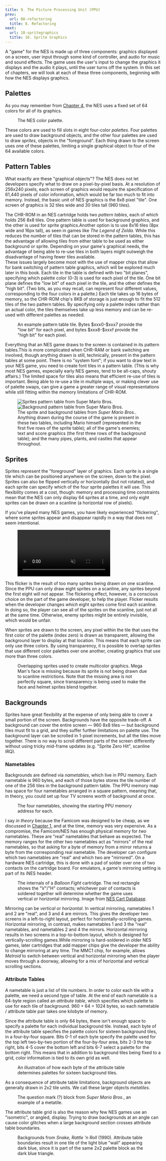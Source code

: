 ```yaml
---
title: 9. The Picture Processing Unit (PPU)
prev:
  url: 08-refactoring
  title: 8. Refactoring
next:
  url: 10-spritegraphics
  title: 10. Sprite Graphics
---
```


<script>
  import Margin from '$lib/components/Margin.svelte';
  import nespalette from './NES_color_palette.png?w=520&format=webp';
  import tileexample from './tile-example.png?w=520&format=webp';
  import mariosprites from './mario-sprite-table.png?w=520&format=webp';
  import mariobgs from './mario-bg-table.png?w=520&format=webp';
  import mm2flicker from './megaman2-flicker.mp4';
  import overlap from './overlapping-sprites.png?w=520&format=webp';
  import nametables from './nametables.png?w=520&format=webp';
  import bfight from './balloonfight-cartridge.jpg?w=520&format=webp';
  import attrtable from './attribute-table.png?w=520&format=webp';
  import qblock from './question-block.png?w=480&format=webp';
  import srr from './snake-rattle-roll.jpg?w=520&format=webp';
</script>

A "game" for the NES is made up of three components: graphics displayed on a screen, user input
through some kind of controller, and audio for music and sound effects. The game uses the
user's input to change the graphics it displays and the audio it plays, until the user
turns off the system. In this set of chapters, we will look at each of these three components,
beginning with how the NES displays graphics.

## Palettes

As you may remember from [Chapter 4](/book/04-hardwareoverview), the NES
uses a fixed set of 64 colors for all of its graphics.

<figure>
  <img src={nespalette} alt="" />
  <figcaption>The NES color palette.</figcaption>
</figure>

These colors are used to fill slots in eight four-color _palettes_. Four palettes are
used to draw background objects, and the other four palettes are used to draw _sprites_,
objects in the "foreground". Each thing drawn to the screen uses one of these palettes,
limiting a single graphical object to four of the 64 available colors.

## Pattern Tables

What exactly are these "graphical objects"? The NES does not let developers specify what to draw
on a pixel-by-pixel basis. At a resolution of 256x240 pixels, each screen of graphics would require
the specification of 61,440 pixels of color information, which would be far too much to fit into
memory. Instead, the basic unit of NES graphics is the 8x8 pixel "tile". One screen of graphics
is 32 tiles wide and 30 tiles tall (960 tiles).

The CHR-ROM in an NES cartridge holds two _pattern tables_, each of which holds 256
8x8 tiles. One pattern table is used for background graphics, and the other is used for sprite
graphics.<Margin id="eight-by-sixteen">Another option is to use 8x16 tiles (8px wide and 16px tall), as seen in games like <em>The Legend of Zelda</em>. While this reduces the number of tiles that can be stored in the pattern tables, this has the advantage of allowing tiles from either table to be used as either background or sprite. Depending on your game's graphical needs, the advantage of being able to re-use tiles in both layers might outweigh the disadvantage of having fewer tiles available.<br>These issues largely become moot with the use of mapper chips that allow for bank switching of pattern table graphics, which will be explored much later in this book.</Margin> Each tile in the table is defined with two "bit planes",
specifying which palette color (0-3)
is used for each pixel of the tile. One bit plane defines the "low bit" of each pixel in the
tile, and the other defines the "high bit". (Two bits, as you may recall, can represent four
different values, corresponding to the four colors in a palette.) Each tile takes up 16 bytes
of memory, so the CHR-ROM chip's 8KB of storage is just enough to fit the 512 tiles of the
two pattern tables. By specifying only a palette index rather than an actual color,
the tiles themselves take up less memory and can be re-used with different palettes
as needed.

<figure>
  <img src={tileexample} alt="" />
  <figcaption>An example pattern table tile. Bytes $xxx0-$xxx7 provide the "low bit" for each
pixel, and bytes $xxx8-$xxxf provide the "high bit" for each pixel.</figcaption>
</figure>

Everything that an NES game draws to the screen is contained in its pattern
tables.<Margin id="chr-ram">This is more complicated when CHR-RAM or bank switching are involved, though anything drawn is still, technically, present in the pattern tables at some point.</Margin> There
is no "system font"; if you want to draw text in your NES game, you need to
create font tiles in a pattern table. (This is why most NES games, especially
early NES games, tend to be all-caps, shouty affairs.) The limited space for tiles
also means that efficient re-use of tiles is important. Being able to re-use a tile
in multiple ways, or making clever use of palette swaps, can give a game a greater
range of visual representations while still fitting within the memory limitations of
CHR-ROM.

<figure>
  <img src={mariosprites} alt="Sprites pattern table from Super Mario Bros." />
  <img src={mariobgs} alt="Background pattern table from Super Mario Bros." />
  <figcaption>The sprite and background tables from <em>Super Mario Bros.</em>. Anything drawn
during the course of the game is present in these two tables, including Mario himself
(represented in the first five rows of the sprite table); all of the game's enemies;
text and score graphics (the first three rows of the background table); and the
many pipes, plants, and castles that appear throughout.</figcaption>
</figure>

## Sprites

Sprites represent the "foreground" layer of graphics. Each sprite is a single tile which
can be positioned anywhere on the screen, down to the pixel. Sprites can also be flipped
vertically or horizontally (but not rotated), and each sprite can specify which of the
four sprite palettes it will use. This flexibility comes at a cost, though: memory
and processing time constraints mean that the NES can only display 64 sprites at a time,
and only eight sprites can be drawn on a scanline (a horizontal row of pixels).

If you've played many NES games, you have likely experienced "flickering", where
some sprites appear and disappear rapidly in a way that does not seem intentional.

<figure>
  <video src={mm2flicker} type="video/mp4" autoplay loop muted />
  <figcaption>An example of sprite flicker from <em>Mega Man II</em>.</figcaption>
</figure>

This flicker is the result of too many sprites being drawn on one scanline. Since
the PPU can only draw eight sprites on a scanline, any sprites beyond the first
eight will not appear. The flickering effect, however, is a conscious choice on the
part of the game developer, to help the player. Flicker results when the developer
changes _which_ eight sprites come first each scanline. In doing so, the player can see
all of the sprites on the scanline, just not all at the same time. Otherwise, enemy
sprites might be entirely invisible, which would be unfair.

When sprites are drawn to the screen, any pixel within the tile that uses the first color
of the palette (index zero) is drawn as transparent, allowing the background layer to display
at that location. This means that each sprite can only use three colors. By using
transparency, it is possible to overlap sprites that use different color palettes
over one another, creating graphics that use more than three colors.

<figure>
  <img src={overlap} alt="" />
  <figcaption>Overlapping sprites used to create multicolor graphics. Mega Man's face is
missing because its sprite is not being drawn due to scanline restrictions. Note that
the missing area is not perfectly square, since transparency is being used to make
the face and helmet sprites blend together.</figcaption>
</figure>

## Backgrounds

Sprites have great flexibility at the expense of only being able to cover a small
portion of the screen. Backgrounds have the opposite trade-off. A background
can cover the entire screen &mdash; 960 8x8 tiles &mdash; but background tiles
must fit to a grid, and they suffer further limitations on palette use. The background
layer can be scrolled in 1-pixel increments, but all the tiles move together.
There is no way to scroll different parts of the screen differently without
using tricky mid-frame updates (e.g. "Sprite Zero Hit", scanline IRQ).

### Nametables

Backgrounds are defined via _nametables_, which live in PPU memory.
Each nametable is 960 bytes, and each of those bytes stores the tile number
of one of the 256 tiles in the background pattern table. The PPU memory map has
space for four nametables arranged in a square pattern, meaning that, in theory,
you could set up four TV screens worth of background at once.

<figure>
  <img src={nametables} alt="" />
  <figcaption>The four nametables, showing the starting PPU memory address for each.</figcaption>
</figure>

I say _in theory_ because the Famicom was designed to be cheap, as we
discussed in [Chapter 1](/book/01-briefhistory), and at
the time, memory was very expensive. As a compromise, the Famicom/NES has
enough physical memory for _two_ nametables. These are "real"
nametables that behave as expected. The memory ranges for the other
two nametables act as "mirrors" of the real nametables, so that
asking for a byte of memory from a mirror returns a byte from the corresponding
real nametable. The developer can configure which two nametables are "real"
and which two are "mirrored". On a hardware NES cartridge, this is done
with a pad of solder over one of two contacts on the cartridge board.
For emulators, a game's mirroring setting is part of its iNES header.

<figure>
  <img src={bfight} alt="" />
  <figcaption>The internals of a <em>Balloon Fight</em> cartridge. The red rectangle shows the
"V"/"H" contacts; whichever pair of contacts is soldered together will determine
whether the game uses vertical or horizontal mirroring. Image from
<a href="http://bootgod.dyndns.org:7777">NES Cart Database</a>.</figcaption>
</figure>

Mirroring can be _vertical_ or _horizontal_. In vertical mirroring,
nametables 1 and 2 are "real", and 3 and 4 are mirrors. This gives the developer
two screens in a left-to-right layout, perfect for horizontally-scrolling
games. Horizontal mirroring, in contrast, makes nametables 1 and 3 the
"real" nametables, and nametables 2 and 4 the mirrors. Horizontal mirroring
results in two screens in a top-to-bottom layout, which is designed for
vertically-scrolling games.<Margin id="mapper-mirroring">While mirroring is hard-soldered in older NES games, later cartridges that add mapper chips give the developer the ability to change mirroring at any time. The MMC1 chip, for example, allows _Metroid_ to switch between vertical and horizontal mirroring when the player moves through a doorway, allowing for a mix of horizontal and vertical scrolling sections.</Margin>

### Attribute Tables

A nametable is just a list of tile numbers. In order to color each tile with
a palette, we need a second type of table. At the end of each nametable is
a 64-byte region called an _attribute table_, which specifies which
palette to use for each tile of background. 960 + 64 = 1024 bytes, so each
nametable / attribute table pair takes one kilobyte of memory.

Since the attribute table is only 64 bytes, there isn't enough space to
specify a palette for each individual background tile. Instead, each
byte of the attribute table specifies the palette colors for sixteen
background tiles, in a four-by-four square. Bits 0-1 of each byte
specify the palette used for the top left two-by-two portion of the
four-by-four area, bits 2-3 the top right, bits 4-5 cover the bottom
left and bits 6-7 select a palette for the bottom right. This means
that in addition to background tiles being fixed to a grid, color
information is tied to its own grid as well.

<figure>
  <img src={attrtable} alt="" />
  <figcaption>An illustration of how each byte of the attribute table determines
palettes for sixteen background tiles.</figcaption>
</figure>

As a consequence of attribute table limitations, background objects
are generally drawn in 2x2 tile units. We call these larger objects
_metatiles_.

<figure>
  <img src={qblock} alt="" />
  <figcaption>The question mark (?) block from <em>Super Mario Bros.</em>, an
example of a metatile.</figcaption>
</figure>

The attribute table grid is also the reason why few NES games use
an "isometric", or angled, display. Trying to draw backgrounds at
an angle can cause color glitches when a large background section
crosses attribute table boundaries.

<figure>
  <img src={srr} alt="" />
  <figcaption>Backgrounds from <em>Snake, Rattle 'n Roll</em> (1990). Attribute
table boundaries result in one tile of the light blue "wall"
appearing dark blue, since it is part of the same 2x2 palette
block as the dark blue triangle.</figcaption>
</figure>
